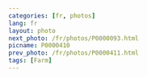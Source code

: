 ```yaml
---
categories: [fr, photos]
lang: fr
layout: photo
next_photo: /fr/photos/P0000093.html
picname: P0000410
prev_photo: /fr/photos/P0000411.html
tags: [Farm]
---
```

